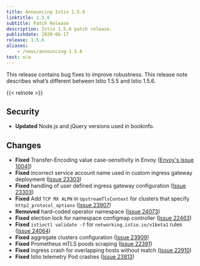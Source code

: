 ```yaml
---
title: Announcing Istio 1.5.6
linktitle: 1.5.6
subtitle: Patch Release
description: Istio 1.5.6 patch release.
publishdate: 2020-06-17
release: 1.5.6
aliases:
    - /news/announcing-1.5.6
test: n/a
---
```


This release contains bug fixes to improve robustness. This release note describes what’s different between Istio 1.5.5 and Istio 1.5.6.

{{< relnote >}}

## Security

- **Updated** Node.js and jQuery versions used in bookinfo.

## Changes

- **Fixed** Transfer-Encoding value case-sensitivity in Envoy ([Envoy's issue 10041](https://github.com/envoyproxy/envoy/issues/10041))
- **Fixed** incorrect service account name used in custom ingress gateway deployment ([Issue 23303](https://github.com/istio/istio/issues/23303))
- **Fixed** handling of user defined ingress gateway configuration ([Issue 23303](https://github.com/istio/istio/issues/23303))
- **Fixed** Add `TCP MX ALPN` in `UpstreamTlsContext` for clusters that specify `http2_protocol_options` ([Issue 23907](https://github.com/istio/istio/issues/23907))
- **Removed** hard-coded operator namespace ([Issue 24073](https://github.com/istio/istio/issues/24073))
- **Fixed** election lock for namespace configmap controller ([Issue 22463](https://github.com/istio/istio/issues/22463))
- **Fixed** `istioctl validate -f` for `networking.istio.io/v1beta1` rules ([Issue 24064](https://github.com/istio/istio/issues/24064))
- **Fixed** aggregate clusters configuration ([Issue 23909](https://github.com/istio/istio/issues/23909))
- **Fixed** Prometheus mTLS poods scraping ([Issue 22391](https://github.com/istio/istio/issues/22391))
- **Fixed** ingress crash for overlapping hosts without match ([Issue 22910](https://github.com/istio/istio/issues/22910))
- **Fixed** Istio telemetry Pod crashes ([Issue 23813](https://github.com/istio/istio/issues/23813))
